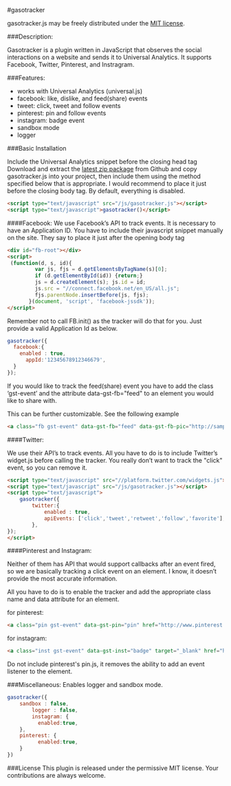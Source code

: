 #gasotracker

gasotracker.js may be freely distributed under the [MIT license](http://opensource.org/licenses/MIT).

###Description:

Gasotracker is a plugin written in JavaScript that observes the social interactions on a website and sends it to Universal Analytics. It supports Facebook, Twitter, Pinterest, and Instragram.

###Features:

- works with Universal Analytics (universal.js)
- facebook: like, dislike, and feed(share) events
- tweet: click, tweet and follow events 
- pinterest: pin and follow events
- instagram: badge event
- sandbox mode
- logger


###Basic Installation

Include the Universal Analytics snippet before the closing head tag
Download and extract the [latest zip package](https://github.com/rolandkal/gasotracker/archive/master.zip) from Github and copy gasotracker.js into your project, then include them using the method specified below that is appropriate. I would recommend to place it just before the closing body tag. By default, everything is disabled.
```html
<script type="text/javascript" src="/js/gasotracker.js"></script>
<script type="text/javascript">gasotracker()</script>
```

####Facebook:
We use Facebook’s API to track events. It is necessary to have an Application ID.
You have to include their javascript snippet manually on the site. They say to place it just after the opening body tag

```html
<div id="fb-root"></div>
<script>
 (function(d, s, id){
         var js, fjs = d.getElementsByTagName(s)[0];
         if (d.getElementById(id)) {return;}
         js = d.createElement(s); js.id = id;
         js.src = "//connect.facebook.net/en_US/all.js";
         fjs.parentNode.insertBefore(js, fjs);
       }(document, 'script', 'facebook-jssdk'));
</script>
```

Remember not to call FB.init() as the tracker will do that for you. Just provide a valid Application Id as below.

```javascript
gasotracker({
  facebook:{
    enabled : true,
	  appId:'12345678912346679',
  }
});
```

If you would like to track the feed(share) event you have to add the class ‘gst-event’ and the attribute data-gst-fb="feed" to an element you would like to share with. 

This can be further customizable. See the following example
```html
<a class="fb gst-event" data-gst-fb="feed" data-gst-fb-pic="http://sample.com/sample.jpg" target="_blank" href="http://currenturl.com" data-gst-fb-desc="description" data-gst-fb-cap="caption" data-gst-fb-name="name"></a>
```

####Twitter:

We use their API’s to track events. All you have to do is to include Twitter’s widget.js before calling the tracker. You really don’t want to track the "click" event, so you can remove it.

```html
<script type="text/javascript" src="//platform.twitter.com/widgets.js"></script>	
<script type="text/javascript" src="/js/gasotracker.js"></script>
<script type="text/javascript">
	gasotracker({
		twitter:{
			enabled : true,
			apiEvents: ['click','tweet','retweet','follow','favorite'],
		},
});
</script>
```

####Pinterest and Instagram:

Neither of them has API that would support callbacks after an event fired, so we are basically tracking a click event on an element. I know, it doesn’t provide the most accurate information. 

All you have to do is to enable the tracker and add the appropriate class name and data attribute for an element.

for pinterest:
```html
<a class="pin gst-event" data-gst-pin="pin" href="http://www.pinterest.com/pin/create/button/?url=http://currenturl.com&media=http://currenturl.com/img/currentimage.jpg&description=Something to say"></a>
```

for instagram:
```html
<a class="inst gst-event" data-gst-inst="badge" target="_blank" href="http://instagram.com/name?ref=badge"></a>
```

Do not include pinterest's pin.js, it removes the ability to add an event listener to the element.


###Miscellaneous:
Enables logger and sandbox mode.
```javascript
gasotracker({
    sandbox : false,
		logger : false,
		instagram: {
		  enabled:true,
    },
    pinterest: {
		  enabled:true,
    }
})
```

###License
This plugin is released under the permissive MIT license. Your contributions are always welcome.
